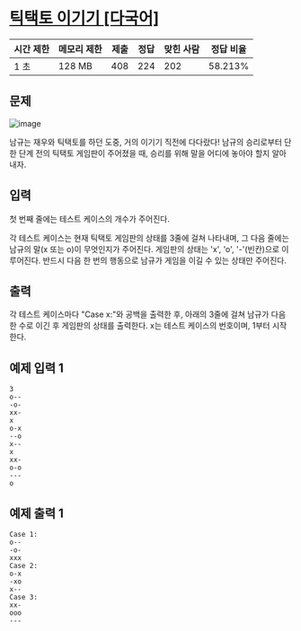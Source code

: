 # [틱택토 이기기 [다국어]](https://www.acmicpc.net/problem/9290)

| 시간 제한 | 메모리 제한 | 제출 | 정답 | 맞힌 사람 | 정답 비율 |
| --- | --- | --- | --- | --- | --- |
| 1 초 | 128 MB | 408 | 224 | 202 | 58.213% |

## 문제

![image](https://onlinejudgeimages.s3-ap-northeast-1.amazonaws.com/problem/9290/1.png)

남규는 재우와 틱택토를 하던 도중, 거의 이기기 직전에 다다랐다! 남규의 승리로부터 단 한 단계 전의 틱택토 게임판이 주어졌을 때, 승리를 위해 말을 어디에 놓아야 할지 알아내자.

## 입력

첫 번째 줄에는 테스트 케이스의 개수가 주어진다.

각 테스트 케이스는 현재 틱택토 게임판의 상태를 3줄에 걸쳐 나타내며, 그 다음 줄에는 남규의 말(x 또는 o)이 무엇인지가 주어진다. 게임판의 상태는 'x', 'o', '-'(빈칸)으로 이루어진다. 반드시 다음 한 번의 행동으로 남규가 게임을 이길 수 있는 상태만 주어진다.

## 출력

각 테스트 케이스마다 "Case x:"와 공백을 출력한 후, 아래의 3줄에 걸쳐 남규가 다음 한 수로 이긴 후 게임판의 상태를 출력한다. x는 테스트 케이스의 번호이며, 1부터 시작한다.

## 예제 입력 1

```
3
o--
-o-
xx-
x
o-x
--o
x--
x
xx-
o-o
---
o

```

## 예제 출력 1

```
Case 1:
o--
-o-
xxx
Case 2:
o-x
-xo
x--
Case 3:
xx-
ooo
---
```
